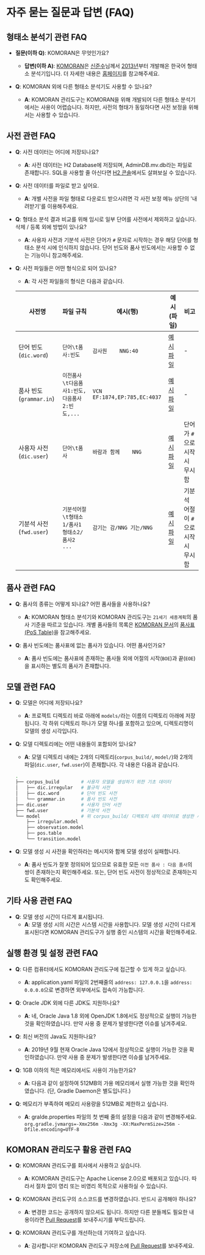 # 자주 묻는 질문과 답변 (FAQ)

## 형태소 분석기 관련 FAQ

* **질문(이하 Q)**: KOMORAN은 무엇인가요?
  * **답변(이하 A)**: [KOMORAN](https://github.com/shin285/KOMORAN)은 [신준수](https://github.com/shin285)님께서 [2013년](https://shineware.tistory.com/entry/KOMORAN-ver-05-자바-한글-형태소-분석기)부터 개발해온 한국어 형태소 분석기입니다. 더 자세한 내용은 [홈페이지](https://www.shineware.co.kr/products/komoran/?utm_source=komoran-admin&utm_medium=Referral&utm_campaign=admin-github)를 참고해주세요.

* **Q**: KOMORAN 외에 다른 형태소 분석기도 사용할 수 있나요?
  * **A**: KOMORAN 관리도구는 KOMORAN을 위해 개발되어 다른 형태소 분석기에서는 사용이 어렵습니다. 하지만, 사전의 형태가 동일하다면 사전 보정을 위해서는 사용할 수 있습니다.

## 사전 관련 FAQ

* **Q**: 사전 데이터는 어디에 저장되나요?
  * **A**: 사전 데이터는 H2 Database에 저장되며, AdminDB.mv.db라는 파일로 존재합니다. SQL을 사용할 줄 아신다면 [H2 콘솔](http://localhost:3579/console)에서도 살펴보실 수 있습니다.

* **Q**: 사전 데이터를 파일로 받고 싶어요.
  * **A**: 개별 사전을 파일 형태로 다운로드 받으시려면 각 사전 보정 메뉴 상단의 '내려받기'를 이용해주세요.

* **Q**: 형태소 분석 결과 비교를 위해 임시로 일부 단어를 사전에서 제외하고 싶습니다. 삭제 / 등록 외에 방법이 있나요?
  * **A**: 사용자 사전과 기분석 사전은 단어가 `#` 문자로 시작하는 경우 해당 단어를 형태소 분석 시에 인식하지 않습니다. 단어 빈도와 품사 빈도에서는 사용할 수 없는 기능이니 참고해주세요.

* **Q**: 사전 파일들은 어떤 형식으로 되어 있나요?
  * **A**: 각 사전 파일들의 형식은 다음과 같습니다.

  | 사전명                   | 파일 규칙                            | 예시(행)                        | 예시(파일)                                                                           | 비고                          |
  | ------------------------ | ------------------------------------ | ------------------------------- | ------------------------------------------------------------------------------------ | ----------------------------- |
  | 단어 빈도 (`dic.word`)   | `단어\t품사:빈도`                    | `감사원	NNG:40`                 | [예시 파일](https://github.com/shin285/KOMORAN/blob/master/corpus_build/dic.word)    | -                             |
  | 품사 빈도 (`grammar.in`) | `이전품사\t다음품사1:빈도,다음품사2:빈도,...` | `VCN	EF:1874,EP:785,EC:4037` | [예시 파일](https://github.com/shin285/KOMORAN/blob/master/corpus_build/grammar.in) | -                        |
  | 사용자 사전 (`dic.user`) | `단어\t품사`                         | `바람과 함께	NNG`              | [예시 파일](https://github.com/shin285/KOMORAN/blob/master/user_data/dic.user)       | 단어가 `#`으로 시작 시 무시함 |
  | 기분석 사전 (`fwd.user`) | `기분석어절\t형태소1/품사1 형태소2/품사2 ...` | `감기는	감/NNG 기는/NNG`    | [예시 파일](https://github.com/shin285/KOMORAN/blob/master/user_data/fwd.user) | 기분석 어절이 `#`으로 시작 시 무시함 |

## 품사 관련 FAQ

* **Q**: 품사의 종류는 어떻게 되나요? 어떤 품사들을 사용하나요?
  * **A**: KOMORAN 형태소 분석기와 KOMORAN 관리도구는 `21세기 세종계획`의 품사 기준을 따르고 있습니다. 개별 품사들의 목록은 [KOMORAN 문서](http://docs.komoran.kr/?utm_source=komoran-admin&utm_medium=Referral&utm_campaign=admin-github)의 [품사표(PoS Table)](http://docs.komoran.kr/firststep/postypes.html?utm_source=komoran-admin&utm_medium=Referral&utm_campaign=admin-github)을 참고해주세요.

* **Q**: 품사 빈도에는 품사표에 없는 품사가 있습니다. 어떤 품사인가요?
  * **A**: 품사 빈도에는 품사표에 존재하는 품사들 외에 어절의 시작(`BOE`)과 끝(`EOE`)을 표시하는 별도의 품사가 존재합니다.

## 모델 관련 FAQ

* **Q**: 모델은 어디에 저장되나요?
  * **A**: 프로젝트 디렉토리 바로 아래에 `models/`라는 이름의 디렉토리 아래에 저장됩니다. 각 하위 디렉토리 하나가 모델 하나를 포함하고 있으며, 디렉토리명이 모델의 생성 시각입니다.

* **Q**: 모델 디렉토리에는 어떤 내용들이 포함되어 있나요?
  * **A**: 모델 디렉토리 내에는 2개의 디렉토리(`corpus_build/`, `model/`)와 2개의 파일(`dic.user`, `fwd.user`)이 존재합니다. 각 내용은 다음과 같습니다.

  ```sh
  .
  ├── corpus_build        # 사용자 모델을 생성하기 위한 기초 데이터
  │   ├── dic.irregular   # 불규칙 사전
  │   ├── dic.word        # 단어 빈도 사전
  │   └── grammar.in      # 품사 빈도 사전
  ├── dic.user            # 사용자 단어 사전
  ├── fwd.user            # 기분석 사전
  └── model               # 위 corpus_build/ 디렉토리 내의 데이터로 생성한 사용자 모델
      ├── irregular.model
      ├── observation.model
      ├── pos.table
      └── transition.model
  ````

* **Q**: 모델 생성 시 사전을 확인하라는 메시지와 함께 모델 생성이 실패합니다.
  * **A**: 품사 빈도가 잘못 정의되어 있으므로 유효한 모든 `이전 품사 : 다음 품사`의 쌍이 존재하는지 확인해주세요. 또는, 단어 빈도 사전이 정상적으로 존재하는지도 확인해주세요.

## 기타 사용 관련 FAQ

* **Q**: 모델 생성 시간이 다르게 표시됩니다.
  * **A**: 모델 생성 시의 시간은 시스템 시간을 사용합니다. 모델 생성 시간이 다르게 표시된다면 KOMORAN 관리도구가 실행 중인 시스템의 시간을 확인해주세요.

## 실행 환경 및 설정 관련 FAQ

* **Q**: 다른 컴퓨터에서도 KOMORAN 관리도구에 접근할 수 있게 하고 싶습니다.
  * **A**: application.yaml 파일의 2번째줄의 `address: 127.0.0.1`을 `address: 0.0.0.0`으로 변경하면 외부에서도 접속이 가능합니다.

* **Q**: Oracle JDK 외에 다른 JDK도 지원하나요?
  * **A**: 네, Oracle Java 1.8 외에 OpenJDK 1.8에서도 정상적으로 실행이 가능한 것을 확인하였습니다. 만약 사용 중 문제가 발생한다면 이슈를 남겨주세요.

* **Q**: 최신 버전의 Java도 지원하나요?
  * **A**: 2019년 9월 현재 Oracle Java 12에서 정상적으로 실행이 가능한 것을 확인하였습니다. 만약 사용 중 문제가 발생한다면 이슈를 남겨주세요.

* **Q**: 1GB 이하의 적은 메모리에서도 사용이 가능한가요?
  * **A**: 다음과 같이 설정하여 512MB의 가용 메모리에서 실행 가능한 것을 확인하였습니다. (단, Gradle Daemon은 별도입니다.)

* **Q**: 메모리가 부족하여 메모리 사용량을 512MB로 제한하고 싶습니다.
  * **A**: gralde.properties 파일의 첫 번째 줄의 설정을 다음과 같이 변경해주세요. `org.gradle.jvmargs=-Xmx256m -Xmx3g -XX:MaxPermSize=256m -Dfile.encoding=UTF-8`

## KOMORAN 관리도구 활용 관련 FAQ

* **Q**: KOMORAN 관리도구를 회사에서 사용하고 싶습니다.
  * **A**: KOMORAN 관리도구는 Apache License 2.0으로 배포되고 있습니다. 따라서 절차 없이 영리 또는 비영리 목적으로 사용하실 수 있습니다.

* **Q**: KOMORAN 관리도구의 소스코드를 변경하였습니다. 반드시 공개해야 하나요?
  * **A**: 변경한 코드는 공개하지 않으셔도 됩니다. 하지만 다른 분들께도 필요한 내용이라면 [Pull Request](https://github.com/shineware/KOMORANAdmin/pulls)를 보내주시기를 부탁드립니다.

* **Q**: KOMORAN 관리도구를 개선하는데 기여하고 싶습니다.
  * **A**: 감사합니다! KOMORAN 관리도구 저장소에 [Pull Request](https://github.com/shineware/KOMORANAdmin/pulls)를 보내주세요.

